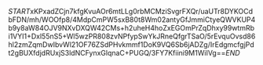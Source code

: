 $START$xKPxadZCjn7kfgKvuAOr6mtLLg0rbMCMziSvgrFXQr/uaUTr8DYKOCdbFDN/mh/WOOfp8/4MdpCmPW5sxB80t8Wm02antyGfJmmiCtyeQWVKUP4b9y8aW84OJV9NXvDXQW42CMs+h2uheH4hoZxEGOmPrZqDhxy99wtmRbi1VYI1+Dxl55nS5+Wl5wzPR808zvNPfypSwYkJRneQfgrTSaO/5rEvquOvsd86hl2zmZqmDwIbvWl21OF76ZSdPHvkmmf1DoK9VQ6Sb6jADZg/IrEdgmcfgjPdt2gBUXfdjdRUxjS3ldNCFynxGlqnaC+PUGQ/3FY7Kfiini9M1WiIVg==$END$